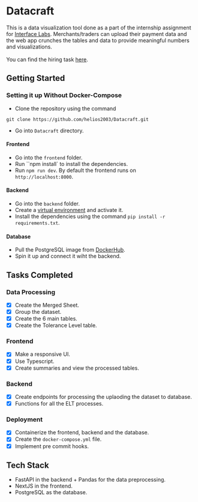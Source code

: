 # Datacraft
This is a data visualization tool done as a part of the internship assignment for [Interface Labs](https://www.linkedin.com/company/interface-ai-labs/). Merchants/traders can upload their payment data and the web app crunches the tables and data to provide meaningful numbers and visualizations. <br /> <br />
You can find the hiring task [here](https://theinterfacecompany.notion.site/Full-Stack-Developer-SDE-Intern-87b68e73cdcd465fb4fbbe9b87e09570).

## Getting Started
### Setting it up Without Docker-Compose
- Clone the repository using the command
```
git clone https://github.com/helios2003/Datacraft.git
```
- Go into ``Datacraft`` directory.

#### Frontend
- Go into the ``frontend`` folder.
- Run ``npm install` to install the dependencies.
- Run ``npm run dev``. By default the frontend runs on ``http://localhost:8000``.

#### Backend
- Go into the ``backend`` folder.
- Create a [virtual environment](https://docs.python.org/3/library/venv.html) and activate it.
- Install the dependencies using the command ``pip install -r requirements.txt``.

#### Database
- Pull the PostgreSQL image from [DockerHub](https://hub.docker.com/_/postgres).
- Spin it up and connect it wiht the backend.

## Tasks Completed
### Data Processing
- [x] Create the Merged Sheet.
- [x] Group the dataset.
- [x] Create the 6 main tables.
- [x] Create the Tolerance Level table.
### Frontend
- [x] Make a responsive UI.
- [x] Use Typescript.
- [x] Create summaries and view the processed tables.

### Backend
- [x] Create endpoints for processing the uplaoding the dataset to database.
- [x] Functions for all the ELT processes.

### Deployment
- [x] Containerize the frontend, backend and the database.
- [x] Create the ``docker-compose.yml`` file.
- [x] Implement pre commit hooks.

## Tech Stack
- FastAPI in the backend + Pandas for the data preprocessing.
- NextJS in the frontend.
- PostgreSQL as the database.
  
  
